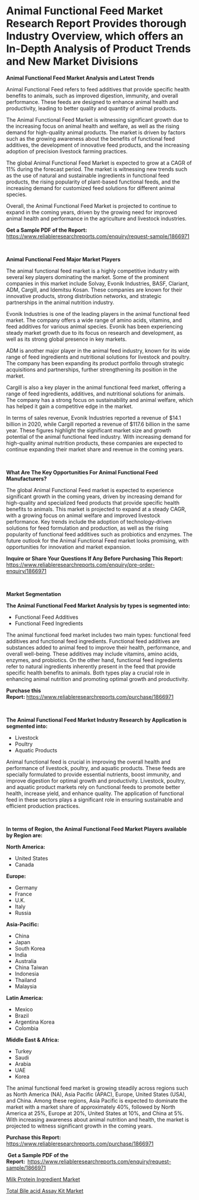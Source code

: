 <p><h1>Animal Functional Feed Market Research Report Provides thorough Industry Overview, which offers an In-Depth Analysis of Product Trends and New Market Divisions</h1></p><p><strong>Animal Functional Feed Market Analysis and Latest Trends</strong></p>
<p><p>Animal Functional Feed refers to feed additives that provide specific health benefits to animals, such as improved digestion, immunity, and overall performance. These feeds are designed to enhance animal health and productivity, leading to better quality and quantity of animal products.</p><p>The Animal Functional Feed Market is witnessing significant growth due to the increasing focus on animal health and welfare, as well as the rising demand for high-quality animal products. The market is driven by factors such as the growing awareness about the benefits of functional feed additives, the development of innovative feed products, and the increasing adoption of precision livestock farming practices.</p><p>The global Animal Functional Feed Market is expected to grow at a CAGR of 11% during the forecast period. The market is witnessing new trends such as the use of natural and sustainable ingredients in functional feed products, the rising popularity of plant-based functional feeds, and the increasing demand for customized feed solutions for different animal species.</p><p>Overall, the Animal Functional Feed Market is projected to continue to expand in the coming years, driven by the growing need for improved animal health and performance in the agriculture and livestock industries.</p></p>
<p><strong>Get a Sample PDF of the Report:&nbsp;</strong> <a href="https://www.reliableresearchreports.com/enquiry/request-sample/1866971">https://www.reliableresearchreports.com/enquiry/request-sample/1866971</a></p>
<p>&nbsp;</p>
<p><strong>Animal Functional Feed Major Market Players</strong></p>
<p><p>The animal functional feed market is a highly competitive industry with several key players dominating the market. Some of the prominent companies in this market include Solvay, Evonik Industries, BASF, Clariant, ADM, Cargill, and Idemitsu Kosan. These companies are known for their innovative products, strong distribution networks, and strategic partnerships in the animal nutrition industry.</p><p>Evonik Industries is one of the leading players in the animal functional feed market. The company offers a wide range of amino acids, vitamins, and feed additives for various animal species. Evonik has been experiencing steady market growth due to its focus on research and development, as well as its strong global presence in key markets.</p><p>ADM is another major player in the animal feed industry, known for its wide range of feed ingredients and nutritional solutions for livestock and poultry. The company has been expanding its product portfolio through strategic acquisitions and partnerships, further strengthening its position in the market.</p><p>Cargill is also a key player in the animal functional feed market, offering a range of feed ingredients, additives, and nutritional solutions for animals. The company has a strong focus on sustainability and animal welfare, which has helped it gain a competitive edge in the market.</p><p>In terms of sales revenue, Evonik Industries reported a revenue of $14.1 billion in 2020, while Cargill reported a revenue of $117.6 billion in the same year. These figures highlight the significant market size and growth potential of the animal functional feed industry. With increasing demand for high-quality animal nutrition products, these companies are expected to continue expanding their market share and revenue in the coming years.</p></p>
<p>&nbsp;</p>
<p><strong>What Are The Key Opportunities For Animal Functional Feed Manufacturers?</strong></p>
<p><p>The global Animal Functional Feed market is expected to experience significant growth in the coming years, driven by increasing demand for high-quality and specialized feed products that provide specific health benefits to animals. This market is projected to expand at a steady CAGR, with a growing focus on animal welfare and improved livestock performance. Key trends include the adoption of technology-driven solutions for feed formulation and production, as well as the rising popularity of functional feed additives such as probiotics and enzymes. The future outlook for the Animal Functional Feed market looks promising, with opportunities for innovation and market expansion.</p></p>
<p><strong>Inquire or Share Your Questions If Any Before Purchasing This Report:</strong> <a href="https://www.reliableresearchreports.com/enquiry/pre-order-enquiry/1866971">https://www.reliableresearchreports.com/enquiry/pre-order-enquiry/1866971</a></p>
<p>&nbsp;</p>
<p><strong>Market Segmentation</strong></p>
<p><strong>The Animal Functional Feed Market Analysis by types is segmented into:</strong></p>
<p><ul><li>Functional Feed Additives</li><li>Functional Feed Ingredients</li></ul></p>
<p><p>The animal functional feed market includes two main types: functional feed additives and functional feed ingredients. Functional feed additives are substances added to animal feed to improve their health, performance, and overall well-being. These additives may include vitamins, amino acids, enzymes, and probiotics. On the other hand, functional feed ingredients refer to natural ingredients inherently present in the feed that provide specific health benefits to animals. Both types play a crucial role in enhancing animal nutrition and promoting optimal growth and productivity.</p></p>
<p><strong>Purchase this Report:&nbsp;</strong><a href="https://www.reliableresearchreports.com/purchase/1866971">https://www.reliableresearchreports.com/purchase/1866971</a></p>
<p>&nbsp;</p>
<p><strong>The Animal Functional Feed Market Industry Research by Application is segmented into:</strong></p>
<p><ul><li>Livestock</li><li>Poultry</li><li>Aquatic Products</li></ul></p>
<p><p>Animal functional feed is crucial in improving the overall health and performance of livestock, poultry, and aquatic products. These feeds are specially formulated to provide essential nutrients, boost immunity, and improve digestion for optimal growth and productivity. Livestock, poultry, and aquatic product markets rely on functional feeds to promote better health, increase yield, and enhance quality. The application of functional feed in these sectors plays a significant role in ensuring sustainable and efficient production practices.</p></p>
<p>&nbsp;</p>
<p><strong>In terms of Region, the Animal Functional Feed Market Players available by Region are:</strong></p>
<p>
    <p> <strong> North America: </strong>
        <ul>
            <li>United States</li>
            <li>Canada</li>
        </ul>
        </p> 
    <p> <strong> Europe: </strong>
        <ul>
            <li>Germany</li>
            <li>France</li>
            <li>U.K.</li>
            <li>Italy</li>
            <li>Russia</li>
        </ul>
        </p> 
    <p> <strong> Asia-Pacific: </strong>
        <ul>
            <li>China</li>
            <li>Japan</li>
            <li>South Korea</li>
            <li>India</li>
            <li>Australia</li>
            <li>China Taiwan</li>
            <li>Indonesia</li>
            <li>Thailand</li>
            <li>Malaysia</li>
        </ul>
        </p> 
    <p> <strong> Latin America: </strong>
        <ul>
            <li>Mexico</li>
            <li>Brazil</li>
            <li>Argentina Korea</li>
            <li>Colombia</li>
        </ul>
        </p> 
    <p> <strong> Middle East & Africa: </strong>
        <ul>
            <li>Turkey</li>
            <li>Saudi</li>
            <li>Arabia</li>
            <li>UAE</li>
            <li>Korea</li>
        </ul>
    </p>
    </p>
<p><p>The animal functional feed market is growing steadily across regions such as North America (NA), Asia Pacific (APAC), Europe, United States (USA), and China. Among these regions, Asia Pacific is expected to dominate the market with a market share of approximately 40%, followed by North America at 25%, Europe at 20%, United States at 10%, and China at 5%. With increasing awareness about animal nutrition and health, the market is projected to witness significant growth in the coming years.</p></p>
<p><strong>Purchase this Report: </strong><a href="https://www.reliableresearchreports.com/purchase/1866971">https://www.reliableresearchreports.com/purchase/1866971</a></p>
<p>&nbsp;<strong>Get a Sample PDF of the Report:&nbsp;&nbsp;</strong><a href="https://www.reliableresearchreports.com/enquiry/request-sample/1866971">https://www.reliableresearchreports.com/enquiry/request-sample/1866971</a></p>
<p><strong></strong></p>
<p><p><a href="https://view.publitas.com/reportprime-1/milk-protein-ingredient-market-size-share-trends-analysis-report-by-application-regional-outlook-competitive-strategies-and-segment-forecasts-2024-2031/">Milk Protein Ingredient Market</a></p><p><a href="https://meowing-canidae-761.notion.site/Decoding-the-Total-Bile-acid-Assay-Kit-Market-A-Deep-Dive-into-the-Latest-Market-Trends-Market-Seg-d1185d74ccb14a7283f230634180f7ec">Total Bile acid Assay Kit Market</a></p></p>